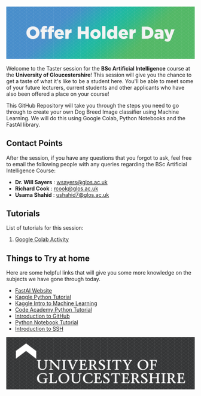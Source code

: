 ![Tasterheader](IMG-All/tasterheader.png)

Welcome to the Taster session for the **BSc Artificial Intelligence** course at the **University of Gloucestershire**!
This session will give you the chance to get a taste of what it's like to be a student here.
You'll be able to meet some of your future lecturers, current students and other applicants who have also been offered a
place on your course!

This GitHub Repository will take you through the steps you need to go through to create your own Dog Breed Image
classifier using Machine Learning.
We will do this using Google Colab, Python Notebooks and the FastAI library.

## Contact Points

After the session, if you have any questions that you forgot to ask, feel free to email the following people with any
queries regarding the BSc Artificial Intelligence Course:

- **Dr. Will Sayers** : [wsayers@glos.ac.uk](mailto:wsayers@glos.ac.uk)
- **Richard Cook** : [rcook@glos.ac.uk](mailto:rcook@glos.ac.uk)
- **Usama Shahid** : [ushahid7@glos.ac.uk](mailto:ushahid7@glos.ac.uk)

## Tutorials

List of tutorials for this session:

1. [Google Colab Activity](https://colab.research.google.com/drive/1c50-i7OYwFBamkenzPIt4LwtLSsy97Qz?usp=sharing)

## Things to Try at home

Here are some helpful links that will give you some more knowledge on the subjects we have gone through today.

- [FastAI Website](https://www.fast.ai/)
- [Kaggle Python Tutorial](https://www.kaggle.com/learn/python)
- [Kaggle Intro to Machine Learning](https://www.kaggle.com/learn/intro-to-machine-learning)
- [Code Academy Python Tutorial](https://www.codecademy.com/catalog/language/python)
- [Introduction to GitHub](https://guides.github.com/activities/hello-world/)
- [Python Notebook Tutorial](https://www.dataquest.io/blog/jupyter-notebook-tutorial/)
- [Introduction to SSH](https://www.hostinger.co.uk/tutorials/ssh-tutorial-how-does-ssh-work)

![Tasterheader](IMG-All/uoglogo.png)
